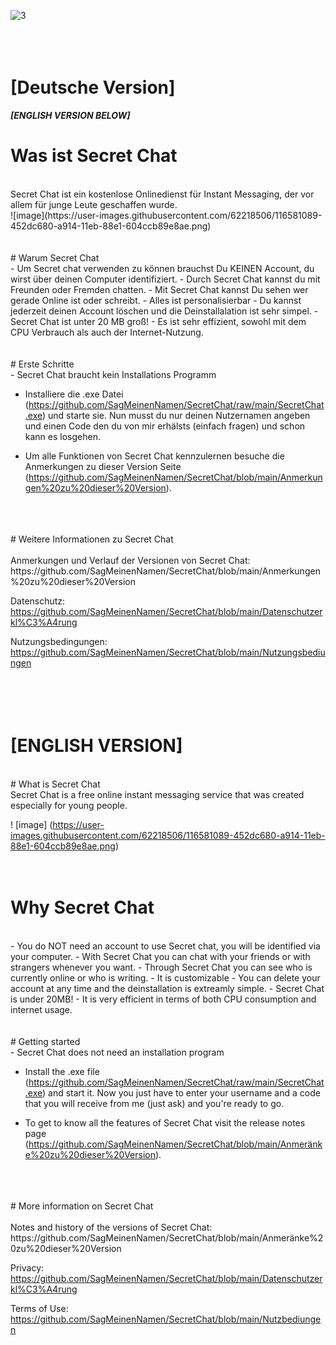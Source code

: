 ![3](https://user-images.githubusercontent.com/62218506/117016251-cf9a6f80-acf2-11eb-867c-507cc979245e.png)
<br />
<br />
<br />
<br />
# [Deutsche Version]
***[ENGLISH VERSION BELOW]***
# Was ist Secret Chat
<br />
Secret Chat ist ein kostenlose Onlinedienst für Instant Messaging, der vor allem für junge Leute geschaffen wurde.
<br />
 ![image](https://user-images.githubusercontent.com/62218506/116581089-452dc680-a914-11eb-88e1-604ccb89e8ae.png)
 <br />
 <br />
 <br />
# Warum Secret Chat
<br />
- Um Secret chat verwenden zu können brauchst Du KEINEN Account, du wirst über deinen Computer identifiziert. 
- Durch Secret Chat kannst du mit Freunden oder Fremden chatten.
- Mit Secret Chat kannst Du sehen wer gerade Online ist oder schreibt.
- Alles ist personalisierbar
- Du kannst jederzeit deinen Account löschen und die Deinstallalation ist sehr simpel.
- Secret Chat ist unter 20 MB groß!
- Es ist sehr effizient, sowohl mit dem CPU Verbrauch als auch der Internet-Nutzung.
<br />
<br />
<br />
# Erste Schritte 
  <br />
- Secret Chat braucht kein Installations Programm

- Installiere die .exe Datei (https://github.com/SagMeinenNamen/SecretChat/raw/main/SecretChat.exe) und starte sie. Nun musst du nur deinen Nutzernamen angeben und einen Code   den du von mir erhälsts (einfach fragen) und schon kann es losgehen. 

- Um alle Funktionen von Secret Chat kennzulernen besuche die Anmerkungen zu dieser Version Seite
  (https://github.com/SagMeinenNamen/SecretChat/blob/main/Anmerkungen%20zu%20dieser%20Version).
<br />
<br />
<br />
# Weitere Informationen zu Secret Chat  
  <br />
  <br />
Anmerkungen und Verlauf der Versionen von Secret Chat:
  https://github.com/SagMeinenNamen/SecretChat/blob/main/Anmerkungen%20zu%20dieser%20Version
  
Datenschutz:
  https://github.com/SagMeinenNamen/SecretChat/blob/main/Datenschutzerkl%C3%A4rung
  
Nutzungsbedingungen:
  https://github.com/SagMeinenNamen/SecretChat/blob/main/Nutzungsbediungen
<br />
<br />
<br />
<br />
<br />
# [ENGLISH VERSION]
<br />
# What is Secret Chat
<br />
Secret Chat is a free online instant messaging service that was created especially for young people.

 ! [image] (https://user-images.githubusercontent.com/62218506/116581089-452dc680-a914-11eb-88e1-604ccb89e8ae.png)
<br />
<br />
<br />
# Why Secret Chat
<br />
- You do NOT need an account to use Secret chat, you will be identified via your computer. 
- With Secret Chat you can chat with your friends or with strangers whenever you want.
- Through Secret Chat you can see who is currently online or who is writing.
- It is customizable
- You can delete your account at any time and the deinstallation is extreamly simple.
- Secret Chat is under 20MB!
- It is very efficient in terms of both CPU consumption and internet usage.
<br />
<br />
<br />
# Getting started
  <br />
- Secret Chat does not need an installation program

- Install the .exe file (https://github.com/SagMeinenNamen/SecretChat/raw/main/SecretChat.exe) and start it. Now you just have to enter your username and a code that you will  receive from me (just ask) and you're ready to go.

- To get to know all the features of Secret Chat visit the release notes page
  (https://github.com/SagMeinenNamen/SecretChat/blob/main/Anmeränke%20zu%20dieser%20Version).
<br />
<br />
<br />
# More information on Secret Chat
  <br />
<br />
Notes and history of the versions of Secret Chat:
  https://github.com/SagMeinenNamen/SecretChat/blob/main/Anmeränke%20zu%20dieser%20Version
  
Privacy:
  https://github.com/SagMeinenNamen/SecretChat/blob/main/Datenschutzerkl%C3%A4rung
  
Terms of Use:
  https://github.com/SagMeinenNamen/SecretChat/blob/main/Nutzbediungen 
